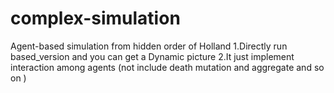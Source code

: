 # complex-simulation
Agent-based  simulation from hidden order of Holland
  1.Directly run based_version and you can get a Dynamic picture
  2.It just implement interaction among agents (not include death mutation and aggregate and so on )
